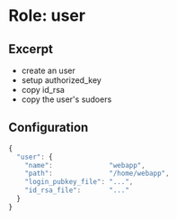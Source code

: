 Role: user
==========

Excerpt
-------

- create an user
- setup authorized_key
- copy id_rsa
- copy the user's sudoers


Configuration
-------------

```javascript
{
  "user": {
    "name":              "webapp",
    "path":              "/home/webapp",
    "login_pubkey_file": "...",
    "id_rsa_file":       "..."
  }
}
```

